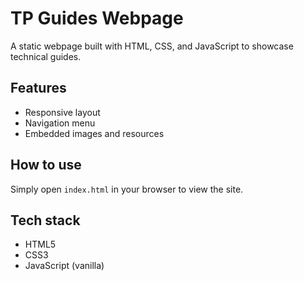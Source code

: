 # TP Guides Webpage

A static webpage built with HTML, CSS, and JavaScript to showcase technical guides.

## Features

- Responsive layout
- Navigation menu
- Embedded images and resources

## How to use

Simply open `index.html` in your browser to view the site.

## Tech stack

- HTML5
- CSS3
- JavaScript (vanilla)
